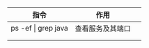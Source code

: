 | 指令                | 作用             |      |
| ------------------- | ---------------- | ---- |
| ps -ef \| grep java | 查看服务及其端口 |      |
|                     |                  |      |
|                     |                  |      |

